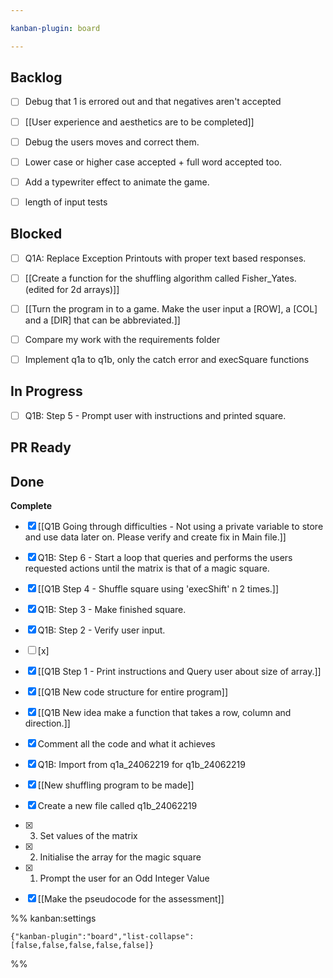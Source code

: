```yaml
---

kanban-plugin: board

---
```


## Backlog

- [ ] Debug that 1 is errored out and that negatives aren't accepted
- [ ] [[User experience and aesthetics are to be completed]]
- [ ] Debug the users moves and correct them.
- [ ] Lower case or higher case accepted + full word accepted too.
- [ ] Add a typewriter effect to animate the game.
- [ ] length of input tests


## Blocked

- [ ] Q1A: Replace Exception Printouts with proper text based responses.
- [ ] [[Create a function for the shuffling algorithm called Fisher_Yates. (edited for 2d arrays)]]
- [ ] [[Turn the program in to a game. Make the user input a [ROW], a [COL] and a [DIR] that can be abbreviated.]]
- [ ] Compare my work with the requirements folder
- [ ] Implement q1a to q1b, only the catch error and execSquare functions


## In Progress

- [ ] Q1B: Step 5 - Prompt user with instructions and printed square.


## PR Ready



## Done

**Complete**
- [x] [[Q1B Going through difficulties - Not using a private variable to store and use data later on. Please verify and create fix in Main file.]]
- [x] Q1B: Step 6 - Start a loop that queries and performs the users requested actions until the matrix is that of a magic square.
- [x] [[Q1B Step 4 - Shuffle square using 'execShift' n 2 times.]]
- [x] Q1B: Step 3 - Make finished square.
- [x] Q1B: Step 2 - Verify user input.
- [ ] [x]
- [x] [[Q1B Step 1 - Print instructions and Query user about size of array.]]
- [x] [[Q1B New code structure for entire program]]
- [x] [[Q1B New idea make a function that takes a row, column and direction.]]
- [x] Comment all the code and what it achieves
- [x] Q1B: Import from q1a_24062219 for q1b_24062219
- [x] [[New shuffling program to be made]]
- [x] Create a new file called q1b_24062219
- [x] 3. Set values of the matrix
- [x] 2. Initialise the array for the magic square
- [x] 1. Prompt the user for an Odd Integer Value
- [x] [[Make the pseudocode for the assessment]]




%% kanban:settings
```
{"kanban-plugin":"board","list-collapse":[false,false,false,false,false]}
```
%%